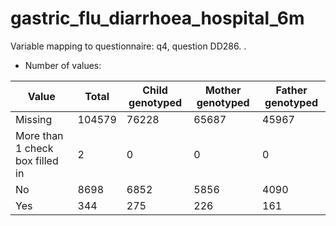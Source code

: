 # gastric_flu_diarrhoea_hospital_6m
Variable mapping to questionnaire: q4, question DD286.
.
- Number of values:

| Value | Total | Child genotyped | Mother genotyped | Father genotyped |
| ----- | ----- | --------------- | ---------------- | ---------------- |
| Missing | 104579 | 76228 | 65687 | 45967 |
| More than 1 check box filled in | 2 | 0 | 0 |0 |
| No | 8698 | 6852 | 5856 |4090 |
| Yes | 344 | 275 | 226 |161 |



